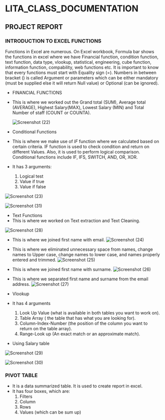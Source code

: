 # LITA_CLASS_DOCUMENTATION

## PROJECT REPORT

### INTRODUCTION TO EXCEL FUNCTIONS
Functions in Excel are numerous. On Excel workbook, Formula bar shows the functions in excel where we have Financial function, condition function, text function, data type, vlookup, statistical, engineering, cube function, information function, compability, web functions etc. It is important to know that every functions must start with Equality sign (=). Numbers in between bracket () is called Argument or parameters which can be either mandatory (must be supplied else it will return Null value) or Optional (can be ignored).
- FINANCIAL FUNCTIONS
- This is where we worked out the Grand total (SUM), Average total (AVERAGE), Highest Salary(MAX), Lowest Salary (MIN) and Total Number of staff (COUNT or COUNTA).
 
  ![Screenshot (22)](https://github.com/user-attachments/assets/8f5cf76b-71aa-42e5-a633-45613d9ce1ff)

- Conditional Functions
- This is where we make use of *IF* function where we calculated based on certain criteria. IF function is used to check condition and return on different Values. Also, it is used to perform logical comparison. Conditional functions include IF, IFS, SWITCH, AND, OR, XOR.
  
- It has 3 arguments:
  1. Logical test
  2. Value if true
  3. Value if false
     
![Screenshot (23)](https://github.com/user-attachments/assets/17098625-5c55-4c9e-a7f1-240560876529)

![Screenshot (31)](https://github.com/user-attachments/assets/38b6ecf3-349c-4f69-9321-702f2cf5ef23)


  - Text Functions
  - This is where we worked on Text extraction and Text Cleaning.
    
![Screenshot (28)](https://github.com/user-attachments/assets/bbdf4866-a0fa-459b-b5fe-3bcc7e7f53a7)

- This is where we joined first name with email.
![Screenshot (24)](https://github.com/user-attachments/assets/2c1df86f-aa9e-451b-be1e-0105906fe88c)

- This is where we eliminated unnecessary space from names, change names to Upper case, change names to lower case, and names properly entered and trimmed.
![Screenshot (25)](https://github.com/user-attachments/assets/67a66df8-e51f-4dbb-852d-a5f71c6c565d)

- This is where we joined first name with surname.
![Screenshot (26)](https://github.com/user-attachments/assets/aa951a0b-4745-4b73-96f1-7f451d780299)

- This is where we separated first name and surname from the email address.
![Screenshot (27)](https://github.com/user-attachments/assets/b5d2d9cb-2135-466b-b56d-de7afcd3fc16)


- Vlookup
- It has 4 arguments
  1. Look Up Value (what is available in both tables you want to work on).
  2. Table Array ( the table that has what you are looking for).
  3. Column-Index-Number (the position of the column you want to return on the table array).
  4. Range-Look up (An exact match or an approximate match).
- Using Salary table

![Screenshot (29)](https://github.com/user-attachments/assets/12a4697d-d3bf-4d3e-b715-12c8c8495e98)

![Screenshot (30)](https://github.com/user-attachments/assets/9bca8dbd-93af-49f7-9040-a1dbe21e7d70)

### PIVOT TABLE
- It is a data summarized table. It is used to create report in excel.
- It has four boxes, which are:
  1. Filters
  2. Column
  3. Rows
  4. Values (which can be sum up)
  

